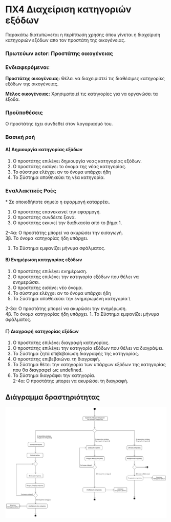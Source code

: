 # ΠΧ4 Διαχείριση κατηγοριών εξόδων
Παρακάτω διατυπώνεται η περίπτωση χρήσης όπου γίνεται η διαχείριση κατηγοριών εξόδων απο τον προστάτη της οικογένειας.

### Πρωτεύων actor: Προστάτης οικογένειας

### Ενδιαφερόμενοι:

**Προστάτης οικογένειας:** Θέλει να διαχειριστεί τις διαθέσιμες κατηγορίες εξόδων της οικογένειας.

**Μέλος οικογένειας:** Χρησιμοποιεί τις κατηγορίες για να οργανώσει τα έξοδα.

### Προϋποθέσεις
Ο προστάτης έχει συνδεθεί στον λογαριασμό του.

### Βασική ροή

#### Α) Δημιουργία κατηγορίας εξόδων
1. Ο προστάτης επιλέγει δημιουργία νεας κατηγορίας εξόδων.
2. Ο προστάτης εισάγει το όνομα της νέας κατηγορίας.
3. Το σύστημα ελέγχει αν το όνομα υπάρχει ήδη
4. Το Σύστημα αποθηκεύει τη νέα κατηγορία.


### Εναλλακτικές Ροές
\* Σε οποιοδήποτε σημείο η εφαρμογή καταρρέει.
1. Ο προστάτης επανεκκινεί την εφαρμογή.
2. Ο προστάτης συνδέετε ξανά.
3. Ο προστάτης εκκινεί την διαδικασία από το βήμα 1.

2-4α: Ο προστάτης μπορεί να ακυρώσει την εισαγωγή. \
3β. Το όνομα κατηγορίας ήδη υπάρχει.
1. Το Σύστημα εμφανίζει μήνυμα σφάλματος.

#### Β) Ενημέρωση κατηγορίας εξόδων
1. Ο προστάτης επιλέγει ενημέρωση.
2. Ο προστάτης επιλέγει την κατηγορία εξόδων που θέλει να ενημερώσει.
3. Ο προστάτης εισάγει νέο όνομα.
4. Το σύστημα ελέγχει αν το όνομα υπάρχει ήδη
5. Το Σύστημα αποθηκεύει την ενημερωμένη κατηγορία \

2-3α: Ο προστάτης μπορεί να ακυρώσει την ενημέρωση. \
4β. Το όνομα κατηγορίας ήδη υπάρχει. 
    1. Το Σύστημα εμφανίζει μήνυμα σφάλματος.

#### Γ) Διαγραφή κατηγορίας εξόδων
1. Ο προστάτης επιλέγει διαγραφή κατηγορίας.
2. Ο προστάτης επιλέγει την κατηγορία εξόδων που θέλει να διαγράψει.
3. Το Σύστημα ζητά επιβεβαίωση διαγραφής της κατηγορίας.
4. Ο προστάτης επιβεβαιώνει τη διαγραφή.
5. Το Σύστημα θέτει την κατηγορία των υπάρχων εξόδων της κατηγορίας που θα διαγραφεί ως undefined.
6. Το Σύστημα διαγράφει την κατηγορία. \
2-4α: Ο προστάτης μπορει να ακυρώσει τη διαγραφή.


## Διάγραμμα δραστηριότητας
![image](/docs/markdown/uml/requirements/uc4-activity-diagram.jpg)